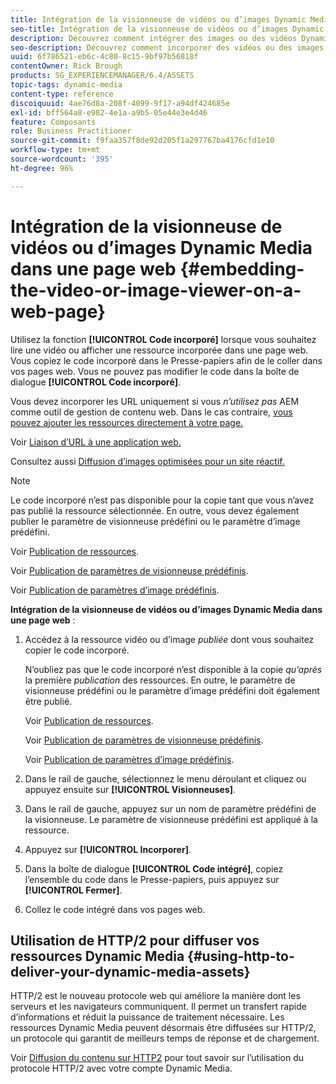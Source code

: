 ```yaml
---
title: Intégration de la visionneuse de vidéos ou d’images Dynamic Media dans une page web
seo-title: Intégration de la visionneuse de vidéos ou d’images Dynamic Media dans une page web
description: Découvrez comment intégrer des images ou des vidéos Dynamic Media dans une page web
seo-description: Découvrez comment incorporer des vidéos ou des images Dynamic Media dans une page web
uuid: 6f786521-eb6c-4c80-8c15-9bf97b56818f
contentOwner: Rick Brough
products: SG_EXPERIENCEMANAGER/6.4/ASSETS
topic-tags: dynamic-media
content-type: reference
discoiquuid: 4ae76d8a-208f-4099-9f17-a94df424685e
exl-id: bff564a8-e982-4e1a-a9b5-05e44e3e4d46
feature: Composants
role: Business Practitioner
source-git-commit: f9faa357f8de92d205f1a297767ba4176cfd1e10
workflow-type: tm+mt
source-wordcount: '395'
ht-degree: 96%

---
```


# Intégration de la visionneuse de vidéos ou d’images Dynamic Media dans une page web {#embedding-the-video-or-image-viewer-on-a-web-page}

Utilisez la fonction **[!UICONTROL Code incorporé]** lorsque vous souhaitez lire une vidéo ou afficher une ressource incorporée dans une page web. Vous copiez le code incorporé dans le Presse-papiers afin de le coller dans vos pages web. Vous ne pouvez pas modifier le code dans la boîte de dialogue **[!UICONTROL Code incorporé]**.

Vous devez incorporer les URL uniquement si vous _n’utilisez pas_ AEM comme outil de gestion de contenu web. Dans le cas contraire, [vous pouvez ajouter les ressources directement à votre page.](adding-dynamic-media-assets-to-pages.md)

Voir [Liaison d’URL à une application web.](linking-urls-to-yourwebapplication.md)

Consultez aussi [Diffusion d’images optimisées pour un site réactif.](responsive-site.md)

>[!NOTE]
>
>Le code incorporé n’est pas disponible pour la copie tant que vous n’avez pas publié la ressource sélectionnée. En outre, vous devez également publier le paramètre de visionneuse prédéfini ou le paramètre d’image prédéfini.
>
>Voir [Publication de ressources](publishing-dynamicmedia-assets.md).
>
>Voir [Publication de paramètres de visionneuse prédéfinis](managing-viewer-presets.md#publishing-viewer-presets).
>
>Voir [Publication de paramètres d’image prédéfinis](managing-image-presets.md#publishing-image-presets).

**Intégration de la visionneuse de vidéos ou d’images Dynamic Media dans une page web** :

1. Accédez à la ressource vidéo ou d’image *publiée* dont vous souhaitez copier le code incorporé.

   N’oubliez pas que le code incorporé n’est disponible à la copie *qu’après* la première *publication* des ressources. En outre, le paramètre de visionneuse prédéfini ou le paramètre d’image prédéfini doit également être publié.

   Voir [Publication de ressources](publishing-dynamicmedia-assets.md).

   Voir [Publication de paramètres de visionneuse prédéfinis](managing-viewer-presets.md#publishing-viewer-presets).

   Voir [Publication de paramètres d’image prédéfinis](managing-image-presets.md#publishing-image-presets).

1. Dans le rail de gauche, sélectionnez le menu déroulant et cliquez ou appuyez ensuite sur **[!UICONTROL Visionneuses]**.
1. Dans le rail de gauche, appuyez sur un nom de paramètre prédéfini de la visionneuse. Le paramètre de visionneuse prédéfini est appliqué à la ressource.
1. Appuyez sur **[!UICONTROL Incorporer]**.
1. Dans la boîte de dialogue **[!UICONTROL Code intégré]**, copiez l’ensemble du code dans le Presse-papiers, puis appuyez sur **[!UICONTROL Fermer]**.
1. Collez le code intégré dans vos pages web.

## Utilisation de HTTP/2 pour diffuser vos ressources Dynamic Media {#using-http-to-deliver-your-dynamic-media-assets}

HTTP/2 est le nouveau protocole web qui améliore la manière dont les serveurs et les navigateurs communiquent. Il permet un transfert rapide d’informations et réduit la puissance de traitement nécessaire. Les ressources Dynamic Media peuvent désormais être diffusées sur HTTP/2, un protocole qui garantit de meilleurs temps de réponse et de chargement.

Voir [Diffusion du contenu sur HTTP2](http2.md) pour tout savoir sur l’utilisation du protocole HTTP/2 avec votre compte Dynamic Media.
